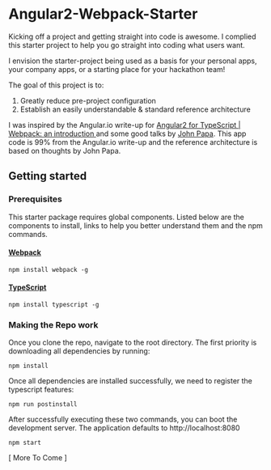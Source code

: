 # Angular2-Webpack-Starter
Kicking off a project and getting straight into code is awesome.  I complied this starter project to help you go straight into coding what users want.

I envision the starter-project being used as a basis for your personal apps, your company apps, or a starting place for your hackathon team!

The goal of this project is to:

1. Greatly reduce pre-project configuration
2. Establish an easily understandable & standard reference architecture

I was inspired by the Angular.io write-up for [Angular2 for TypeScript | Webpack: an introduction
](https://angular.io/docs/ts/latest/guide/webpack.html) and some good talks by [John Papa](https://github.com/johnpapa).  This app code is 99% from the Angular.io write-up and the reference architecture is based on thoughts by John Papa.

## Getting started
### Prerequisites 
This starter package requires global components.  Listed below are the components to install, links to help you better understand them and the npm commands.

#### [Webpack](http://webpack.github.io/docs/)
```
npm install webpack -g
```
#### [TypeScript](https://www.typescriptlang.org/)
```
npm install typescript -g
```

### Making the Repo work
Once you clone the repo, navigate to the root directory.  The first priority is downloading all dependencies by running:
```
npm install 
```
Once all dependencies are installed successfully, we need to register the typescript features:
```
npm run postinstall
```
After successfully executing these two commands, you can boot the development server.  The application defaults to http://localhost:8080
```
npm start
```

[ More To Come ]
